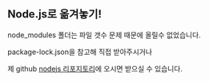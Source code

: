 ## Node.js로 옮겨놓기!

node_modules 폴더는 파일 갯수 문제 때문에 올릴수 없었습니다.

package-lock.json을 참고해 직접 받아주시거나 

제 github [nodejs 리포지토리](https://github.com/7xxogre/nodejs)에 오시면 받으실 수 있습니다.


